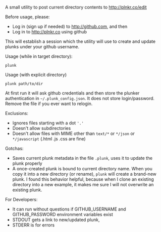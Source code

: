 A small utility to post current directory contents to http://plnkr.co/edit

Before usage, please:
- Log in (sign up if needed) to http://github.com, and then
- Log in to http://plnkr.co using github

This will establish a session which the utility will use to create and update plunks under your github username.

Usage (while in target directory):
```
plunk 
```

Usage (with explicit directory)
```
plunk path/to/dir
```

At first run it will ask github credentials and then store the plunker authentication in `~/.plunk_config.json`. 
It does not store login/password. Remove the file if you ever want to relogin.

Exclusions:
- Ignores files starting with a dot `'.'`
- Doesn't allow subdirectories
- Doesn't allow files with MIME other than `text/*` or `*/json` or `*/javascript` (.html .js .css are fine)

Gotchas:

- Saves current plunk metadata in the file `.plunk`, uses it to update the plunk properly
- A once-created plunk is bound to current directory name. When you copy it into a new directory (or rename), `plunk` will create a brand-new plunk. 
I found this behavior helpful, because when I clone an existing directory into a new example, 
it makes me sure I will not overwrite an existing plunk. 

For Developers:
- It can run without questions if GITHUB_USERNAME and GITHUB_PASSWORD environment variables exist
- STDOUT gets a link to new/updated plunk,
- STDERR is for errors 
